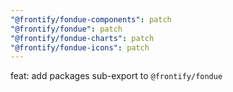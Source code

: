 ```yaml
---
"@frontify/fondue-components": patch
"@frontify/fondue": patch
"@frontify/fondue-charts": patch
"@frontify/fondue-icons": patch
---
```


feat: add packages sub-export to `@frontify/fondue`
